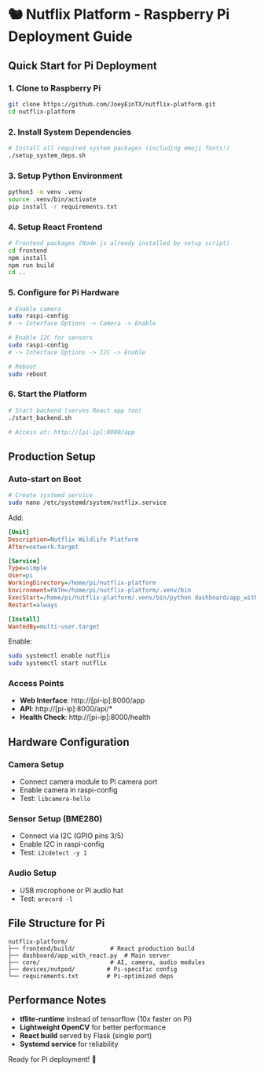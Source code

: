 # 🐿️ Nutflix Platform - Raspberry Pi Deployment Guide

## Quick Start for Pi Deployment

### 1. Clone to Raspberry Pi
```bash
git clone https://github.com/JoeyEinTX/nutflix-platform.git
cd nutflix-platform
```

### 2. Install System Dependencies
```bash
# Install all required system packages (including emoji fonts!)
./setup_system_deps.sh
```

### 3. Setup Python Environment
```bash
python3 -m venv .venv
source .venv/bin/activate
pip install -r requirements.txt
```

### 4. Setup React Frontend
```bash
# Frontend packages (Node.js already installed by setup script)
cd frontend
npm install
npm run build
cd ..
```

### 5. Configure for Pi Hardware
```bash
# Enable camera
sudo raspi-config
# -> Interface Options -> Camera -> Enable

# Enable I2C for sensors
sudo raspi-config  
# -> Interface Options -> I2C -> Enable

# Reboot
sudo reboot
```

### 6. Start the Platform
```bash
# Start backend (serves React app too)
./start_backend.sh

# Access at: http://[pi-ip]:8000/app
```

## Production Setup

### Auto-start on Boot
```bash
# Create systemd service
sudo nano /etc/systemd/system/nutflix.service
```

Add:
```ini
[Unit]
Description=Nutflix Wildlife Platform
After=network.target

[Service]
Type=simple
User=pi
WorkingDirectory=/home/pi/nutflix-platform
Environment=PATH=/home/pi/nutflix-platform/.venv/bin
ExecStart=/home/pi/nutflix-platform/.venv/bin/python dashboard/app_with_react.py
Restart=always

[Install]
WantedBy=multi-user.target
```

Enable:
```bash
sudo systemctl enable nutflix
sudo systemctl start nutflix
```

### Access Points
- **Web Interface**: http://[pi-ip]:8000/app
- **API**: http://[pi-ip]:8000/api/*
- **Health Check**: http://[pi-ip]:8000/health

## Hardware Configuration

### Camera Setup
- Connect camera module to Pi camera port
- Enable camera in raspi-config
- Test: `libcamera-hello`

### Sensor Setup (BME280)
- Connect via I2C (GPIO pins 3/5)
- Enable I2C in raspi-config
- Test: `i2cdetect -y 1`

### Audio Setup
- USB microphone or Pi audio hat
- Test: `arecord -l`

## File Structure for Pi
```
nutflix-platform/
├── frontend/build/          # React production build
├── dashboard/app_with_react.py  # Main server
├── core/                    # AI, camera, audio modules
├── devices/nutpod/         # Pi-specific config
└── requirements.txt        # Pi-optimized deps
```

## Performance Notes
- **tflite-runtime** instead of tensorflow (10x faster on Pi)
- **Lightweight OpenCV** for better performance
- **React build** served by Flask (single port)
- **Systemd service** for reliability

Ready for Pi deployment! 🚀
